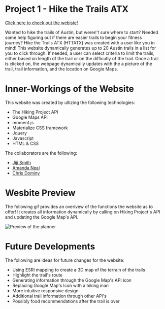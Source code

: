 # Project 1 - Hike the Trails ATX

[Click here to check out the webiste!](https://cldominy.github.io/project-1/ "Hike The Trails ATX")

Wanted to hike the trails of Austin, but weren't sure where to start? Needed some help figuring out if there are easier trails to begin your fitness journey? Hike the Trails ATX (HTTATX) was created with a user like you in mind! This website dynamically generates up to 20 Austin trails in a list for you to click through. If needed, a user can select criteria to limit the trails, either based on length of the trail or on the difficutly of the trail. Once a trail is clicked on, the webpage dynamically updates with the a picture of the trail, trail information, and the location on Google Maps.

# Inner-Workings of the Website

This website was created by ultizing the following technologies: 
* The Hiking Project API
* Google Maps API
* moment.js
* Materialize CSS framework
* Jquery
* Javascript 
* HTML & CSS

The collaborators are the following:
* [Jiji Smith](https://github.com/jiji-smith "JiJi's Github")
* [Amanda Neal](https://github.com/amandaneal1131 "Amanda's Github")
* [Chris Dominy](https://github.com/cldominy "Chris' Github")

# Wesbite Preview
The following gif provides an overivew of the functions the website as to offer! It creates all information dynamically by calling on Hiking Project's API and updating the Google Map's API.

![Preview of the planner](./media/dynamic/preview.gif)

# Future Developments
The following are ideas for future changes for the website: 
* Using ESRI mapping to create a 3D map of the terrain of the trails 
* Highlight the trail's route 
* Generating information through the Google Map's API icon 
* Replacing Google Map's Icon with a hiking man 
* More intuitive responsive design 
* Additional trail information through other API's 
* Possibly food recommendations after the trail is over 